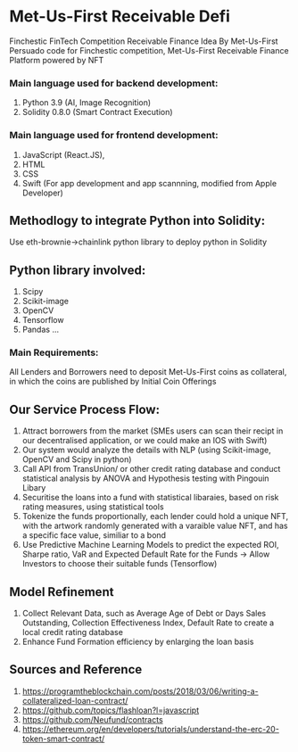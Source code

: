 # Met-Us-First Receivable Defi 
Finchestic FinTech Competition Receivable Finance Idea By Met-Us-First
Persuado code for Finchestic competition, Met-Us-First Receivable Finance Platform powered by NFT
### Main language used for backend development: 
1. Python 3.9 (AI, Image Recognition) 
2. Solidity 0.8.0 (Smart Contract Execution)
### Main language used for frontend development: 
1. JavaScript (React.JS), 
2. HTML 
3. CSS
4. Swift (For app development and app scannning, modified from Apple Developer)
## Methodlogy to integrate Python into Solidity: 
Use eth-brownie->chainlink python library to deploy python in Solidity
## Python library involved:
1. Scipy
2. Scikit-image
3. OpenCV
4. Tensorflow
5. Pandas
...
### Main Requirements: 
All Lenders and Borrowers need to deposit Met-Us-First coins as collateral, in which the coins are published by Initial Coin Offerings
## Our Service Process Flow:
1. Attract borrowers from the market (SMEs users can scan their recipt in our decentralised application, or we could make an IOS with Swift)
2. Our system would analyze the details with NLP (using Scikit-image, OpenCV and Scipy in python)
3. Call API from TransUnion/ or other credit rating database and conduct statistical analysis by ANOVA and Hypothesis testing with Pingouin Libary
4. Securitise the loans into a fund with statistical libaraies, based on risk rating measures, using statistical tools
5. Tokenize the funds proportionally, each lender could hold a unique NFT, with the artwork randomly generated with a varaible value NFT, and has a specific face value, similiar to a bond
6. Use Predictive Machine Learning Models to predict the expected ROI, Sharpe ratio, VaR and Expected Default Rate for the Funds -> Allow Investors to choose their suitable funds (Tensorflow)


## Model Refinement
1. Collect Relevant Data, such as Average Age of Debt or Days Sales Outstanding, Collection Effectiveness Index, Default Rate to create a local credit rating database
2. Enhance Fund Formation efficiency by enlarging the loan basis


## Sources and Reference
1. https://programtheblockchain.com/posts/2018/03/06/writing-a-collateralized-loan-contract/
2. https://github.com/topics/flashloan?l=javascript
3. https://github.com/Neufund/contracts
4. https://ethereum.org/en/developers/tutorials/understand-the-erc-20-token-smart-contract/
